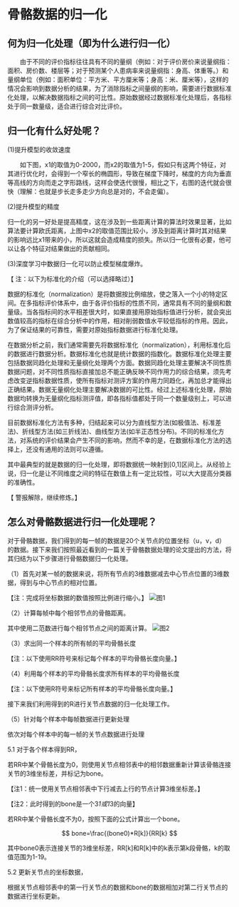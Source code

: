 # 骨骼数据的归一化

## 何为归一化处理（即为什么进行归一化）
&emsp;&emsp;由于不同的评价指标往往具有不同的量纲（例如：对于评价房价来说量纲指：面积、房价数、楼层等；对于预测某个人患病率来说量纲指：身高、体重等。）和量纲单位（例如：面积单位：平方米、平方厘米等；身高：米、厘米等），这样的情况会影响到数据分析的结果，为了消除指标之间量纲的影响，需要进行数据标准化处理，以解决数据指标之间的可比性。原始数据经过数据标准化处理后，各指标处于同一数量级，适合进行综合对比评价。

## 归一化有什么好处呢？

(1)提升模型的收敛速度

&emsp;&emsp;如下图，x1的取值为0-2000，而x2的取值为1-5，假如只有这两个特征，对其进行优化时，会得到一个窄长的椭圆形，导致在梯度下降时，梯度的方向为垂直等高线的方向而走之字形路线，这样会使迭代很慢，相比之下，右图的迭代就会很快（理解：也就是步长走多走少方向总是对的，不会走偏）。

(2)提升模型的精度

归一化的另一好处是提高精度，这在涉及到一些距离计算的算法时效果显著，比如算法要计算欧氏距离，上图中x2的取值范围比较小，涉及到距离计算时其对结果的影响远比x1带来的小，所以这就会造成精度的损失。所以归一化很有必要，他可以让各个特征对结果做出的贡献相同。

(3)深度学习中数据归一化可以防止模型梯度爆炸。

【 注：以下为标准化的介绍（可以选择略过）】

数据的标准化（normalization）是将数据按比例缩放，使之落入一个小的特定区间。在多指标评价体系中，由于各评价指标的性质不同，通常具有不同的量纲和数量级。当各指标间的水平相差很大时，如果直接用原始指标值进行分析，就会突出数值较高的指标在综合分析中的作用，相对削弱数值水平较低指标的作用。因此，为了保证结果的可靠性，需要对原始指标数据进行标准化处理。

在数据分析之前，我们通常需要先将数据标准化（normalization），利用标准化后的数据进行数据分析。数据标准化也就是统计数据的指数化。数据标准化处理主要包括数据同趋化处理和无量纲化处理两个方面。数据同趋化处理主要解决不同性质数据问题，对不同性质指标直接加总不能正确反映不同作用力的综合结果，须先考虑改变逆指标数据性质，使所有指标对测评方案的作用力同趋化，再加总才能得出正确结果。数据无量纲化处理主要解决数据的可比性。经过上述标准化处理，原始数据均转换为无量纲化指标测评值，即各指标值都处于同一个数量级别上，可以进行综合测评分析。

目前数据标准化方法有多种，归结起来可以分为直线型方法(如极值法、标准差法)、折线型方法(如三折线法)、曲线型方法(如半正态性分布)。不同的标准化方法，对系统的评价结果会产生不同的影响，然而不幸的是，在数据标准化方法的选择上，还没有通用的法则可以遵循。

其中最典型的就是数据的归一化处理，即将数据统一映射到[0,1]区间上。从经验上说，归一化是让不同维度之间的特征在数值上有一定比较性，可以大大提高分类器的准确性。

【 警报解除，继续修炼。】


## 怎么对骨骼数据进行归一化处理呢？

对于骨骼数据，我们得到的每一帧的数据是20个关节点的位置坐标（u，v，d）的数据。接下来我们按照最近看到的一篇关于骨骼数据处理的论文提出的方法，将其归结为以下步骤进行骨骼数据归一化处理。

（1）首先对某一帧的数据来说，将所有节点的3维数据减去中心节点位置的3维数据，得到与中心节点的相对位置。

【注：完成将坐标数据的数值按照比例进行缩小。】
![图1](https://pic3.zhimg.com/80/v2-a568e555b50489b45114a81e1728c5a6_720w.jpg)

（2）计算每帧中每个相邻节点的骨骼距离。

其中使用二范数进行每个相邻节点之间的距离计算。
![图2](https://pic3.zhimg.com/80/v2-6eddc1ea60794a09d99254b620942a2a_720w.jpg)

（3）求出同一个样本的所有帧的平均骨骼长度

【注：以下使用RR符号来标记每个样本的平均骨骼长度向量。】

（4）利用每个样本的平均骨骼长度求所有样本的平均骨骼长度

【注：以下使用R符号来标记所有样本的平均骨骼长度向量。】

接下来我们利用得到的R进行关节点数据的归一化处理工作。

（5）针对每个样本中每帧数据进行更新处理

依次对每个样本中的每一帧的关节点数据进行处理

5.1 对于各个样本得到RR，

若RR中某个骨骼长度为0，则使用关节点相邻表中的相邻数据重新计算该骨骼连接关节的3维坐标差，并标记为bone。

【注1：统一使用关节点相邻表中下行减去上行的节点计算3维坐标差。】

【注2：此时得到的bone是一个3*1或1*3的向量】

若RR中某个骨骼长度不为0，按照下面的公式计算出一个bone。

$$ bone=\frac{(bone0)*R[k]}{RR[k} $$

其中bone0表示连接关节的3维坐标差，RR[k]和R[k]中的k表示第k段骨骼，k的取值范围为1-19。

5.2 更新关节点的坐标数据，

根据关节点相邻表中的第一行关节点的数据和bone的数据相加对第二行关节点的数据进行坐标更新。





